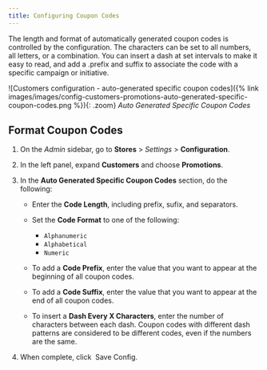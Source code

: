 ```yaml
---
title: Configuring Coupon Codes
---
```


The length and format of automatically generated coupon codes is controlled by the configuration. The characters can be set to all numbers, all letters, or a combination. You can insert a dash at set intervals to make it easy to read, and add a .prefix and suffix to associate the code with a specific campaign or initiative.

![Customers configuration - auto-generated specific coupon codes]({% link images/images/config-customers-promotions-auto-generated-specific-coupon-codes.png %}){: .zoom}
_Auto Generated Specific Coupon Codes_

## Format Coupon Codes

1. On the _Admin_ sidebar, go to **Stores** > _Settings_ > **Configuration**.

1. In the left panel, expand **Customers** and choose **Promotions**.

1. In the **Auto Generated Specific Coupon Codes** section, do the following:

    - Enter the **Code Length**, including prefix, sufix, and separators.

    - Set the **Code Format** to one of the following:

      - `Alphanumeric`
      - `Alphabetical`
      - `Numeric`

    - To add a **Code Prefix**, enter the value that you want to appear at the beginning of all coupon codes.

    - To add a **Code Suffix**, enter the value that you want to appear at the end of all coupon codes.

    - To insert a **Dash Every X Characters**, enter the number of characters between each dash. Coupon codes with different dash patterns are considered to be different codes, even if the numbers are the same.

1. When complete, click  <span class="btn">Save Config</span>.

